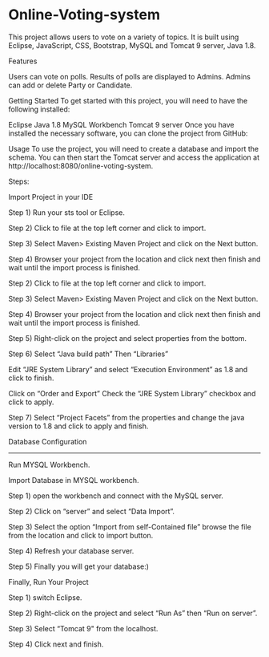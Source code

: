 # Online-Voting-system


This project allows users to vote on a variety of topics. It is built using Eclipse, JavaScript, CSS, Bootstrap, MySQL and Tomcat 9 server, Java 1.8.

Features

Users can vote on polls.
Results of polls are displayed to Admins.
Admins can add or delete Party or Candidate.


Getting Started
To get started with this project, you will need to have the following installed:

Eclipse
Java 1.8
MySQL Workbench
Tomcat 9 server
Once you have installed the necessary software, you can clone the project from GitHub:


Usage
To use the project, you will need to create a database and import the schema. You can then start the Tomcat server and access the application at http://localhost:8080/online-voting-system.



Steps:

Import Project in your IDE

Step 1) Run your sts tool or Eclipse.

Step 2) Click to file at the top left corner and click to import.

Step 3) Select Maven> Existing Maven Project and click on the Next button.

Step 4) Browser your project from the location and click next then finish and wait until the import process is finished.

Step 2) Click to file at the top left corner and click to import.

Step 3) Select Maven> Existing Maven Project and click on the Next button.

Step 4) Browser your project from the location and click next then finish and wait until the import process is finished.

Step 5) Right-click on the project and select properties from the bottom.

Step 6) Select “Java build path” Then “Libraries”

Edit “JRE System Library” and select “Execution Environment” as 1.8 and click to finish.

Click on “Order and Export” Check the “JRE System Library” checkbox and click to apply.

Step 7) Select “Project Facets” from the properties and change the java version to 1.8 and click to apply and finish.

Database Configuration

----------------------------------

Run MYSQL Workbench.

Import Database in MYSQL workbench.

Step 1) open the workbench and connect with the MySQL server.

Step 2) Click on “server” and select “Data Import”.

Step 3) Select the option “Import from self-Contained file” browse the file from the location and click to import button.

Step 4) Refresh your database server.

Step 5) Finally you will get your database:)

Finally, Run Your Project

Step 1) switch Eclipse.

Step 2) Right-click on the project and select “Run As” then “Run on server”.

Step 3) Select “Tomcat 9" from the localhost.

Step 4) Click next and finish.

